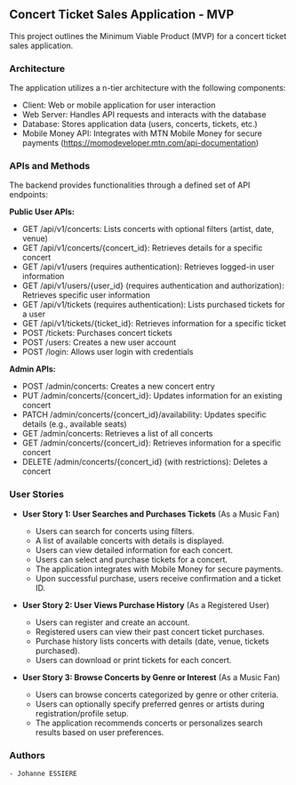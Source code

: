 ## Concert Ticket Sales Application - MVP

This project outlines the Minimum Viable Product (MVP) for a concert ticket sales application.

### Architecture

The application utilizes a n-tier architecture with the following components:

* Client: Web or mobile application for user interaction
* Web Server: Handles API requests and interacts with the database
* Database: Stores application data (users, concerts, tickets, etc.)
* Mobile Money API: Integrates with MTN Mobile Money for secure payments (https://momodeveloper.mtn.com/api-documentation)

### APIs and Methods

The backend provides functionalities through a defined set of API endpoints:

**Public User APIs:**

* GET /api/v1/concerts: Lists concerts with optional filters (artist, date, venue)
* GET /api/v1/concerts/{concert_id}: Retrieves details for a specific concert
* GET /api/v1/users (requires authentication): Retrieves logged-in user information
* GET /api/v1/users/{user_id} (requires authentication and authorization): Retrieves specific user information
* GET /api/v1/tickets (requires authentication): Lists purchased tickets for a user
* GET /api/v1/tickets/{ticket_id}: Retrieves information for a specific ticket
* POST /tickets: Purchases concert tickets
* POST /users: Creates a new user account
* POST /login: Allows user login with credentials

**Admin APIs:**

* POST /admin/concerts: Creates a new concert entry
* PUT /admin/concerts/{concert_id}: Updates information for an existing concert
* PATCH /admin/concerts/{concert_id}/availability: Updates specific details (e.g., available seats)
* GET /admin/concerts: Retrieves a list of all concerts
* GET /admin/concerts/{concert_id}: Retrieves information for a specific concert
* DELETE /admin/concerts/{concert_id} (with restrictions): Deletes a concert

### User Stories

* **User Story 1: User Searches and Purchases Tickets** (As a Music Fan)
    * Users can search for concerts using filters.
    * A list of available concerts with details is displayed.
    * Users can view detailed information for each concert.
    * Users can select and purchase tickets for a concert.
    * The application integrates with Mobile Money for secure payments.
    * Upon successful purchase, users receive confirmation and a ticket ID.

* **User Story 2: User Views Purchase History** (As a Registered User)
    * Users can register and create an account.
    * Registered users can view their past concert ticket purchases.
    * Purchase history lists concerts with details (date, venue, tickets purchased).
    * Users can download or print tickets for each concert.

* **User Story 3: Browse Concerts by Genre or Interest** (As a Music Fan)
    * Users can browse concerts categorized by genre or other criteria.
    * Users can optionally specify preferred genres or artists during registration/profile setup.
    * The application recommends concerts or personalizes search results based on user preferences.

### Authors
    - Johanne ESSIERE
